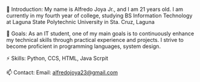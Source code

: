 
👋 Introduction: My name is Alfredo Joya Jr., and I am 21 years old. I am currently in my fourth year of college, studying BS Information Technology at Laguna State Polytechnic University in Sta. Cruz, Laguna

🌱 Goals: As an IT student, one of my main goals is to continuously enhance my technical skills through practical experience and projects. I strive to become proficient in programming languages, system design.

⚡ Skills: Python, CCS, HTML, Java Scrpit

📫 Contact: 
Email: alfredojoya23@gmail.com
  
